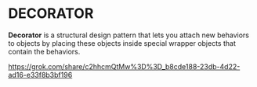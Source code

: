 # DECORATOR
**Decorator** is a structural design pattern that lets you attach new behaviors to objects by placing these objects inside special wrapper objects that contain the behaviors.

https://grok.com/share/c2hhcmQtMw%3D%3D_b8cde188-23db-4d22-ad16-e33f8b3bf196